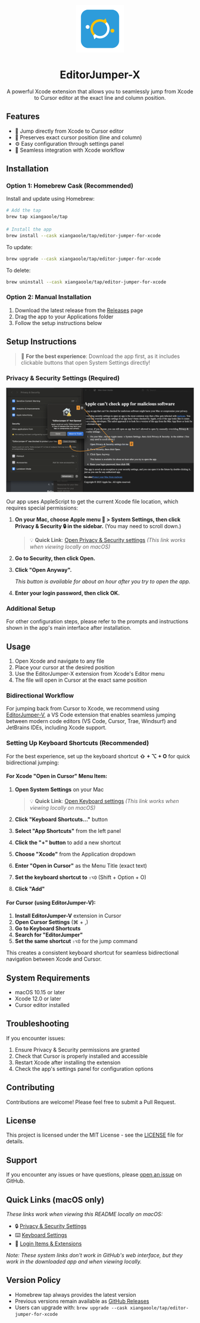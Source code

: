 <div align="center">
  <img src="doc/app-icon.png" alt="EditorJumper-X Icon" width="128" height="128">
  
  # EditorJumper-X
  
  A powerful Xcode extension that allows you to seamlessly jump from Xcode to Cursor editor at the exact line and column position.
</div>

## Features

- 🚀 Jump directly from Xcode to Cursor editor
- 📍 Preserves exact cursor position (line and column)
- ⚙️ Easy configuration through settings panel
- 🔄 Seamless integration with Xcode workflow

## Installation

### Option 1: Homebrew Cask (Recommended)

Install and update using Homebrew:

```bash
# Add the tap
brew tap xiangaoole/tap

# Install the app
brew install --cask xiangaoole/tap/editor-jumper-for-xcode
```

To update:

```bash
brew upgrade --cask xiangaoole/tap/editor-jumper-for-xcode
```

To delete:

```bash
brew uninstall --cask xiangaoole/tap/editor-jumper-for-xcode
```

### Option 2: Manual Installation

1. Download the latest release from the [Releases](https://github.com/xiangaoole/EditorJumper-X/releases) page
2. Drag the app to your Applications folder
3. Follow the setup instructions below

## Setup Instructions

> 📱 **For the best experience**: Download the app first, as it includes clickable buttons that open System Settings directly!

### Privacy & Security Settings (Required)

![Screenshot1](doc/Screenshot1.png)

Our app uses AppleScript to get the current Xcode file location, which requires special permissions:

1. **On your Mac, choose Apple menu 🍎 > System Settings, then click Privacy & Security 🔒 in the sidebar.** (You may need to scroll down.)

   > 💡 **Quick Link**: [Open Privacy & Security settings](x-apple.systempreferences:com.apple.preference.security) *(This link works when viewing locally on macOS)*

2. **Go to Security, then click Open.**

3. **Click "Open Anyway".**
   
   *This button is available for about an hour after you try to open the app.*

4. **Enter your login password, then click OK.**

### Additional Setup

For other configuration steps, please refer to the prompts and instructions shown in the app's main interface after installation.

## Usage

1. Open Xcode and navigate to any file
2. Place your cursor at the desired position
3. Use the EditorJumper-X extension from Xcode's Editor menu
4. The file will open in Cursor at the exact same position

### Bidirectional Workflow

For jumping back from Cursor to Xcode, we recommend using [EditorJumper-V](https://github.com/wanniwa/EditorJumper-V), a VS Code extension that enables seamless jumping between modern code editors (VS Code, Cursor, Trae, Windsurf) and JetBrains IDEs, including Xcode support.

### Setting Up Keyboard Shortcuts (Recommended)

For the best experience, set up the keyboard shortcut **⇧ + ⌥ + O** for quick bidirectional jumping:

#### For Xcode "Open in Cursor" Menu Item:

1. **Open System Settings** on your Mac
   
   > 💡 **Quick Link**: [Open Keyboard settings](x-apple.systempreferences:com.apple.preference.keyboard) *(This link works when viewing locally on macOS)*

2. **Click "Keyboard Shortcuts..."** button
3. **Select "App Shortcuts"** from the left panel
4. **Click the "+" button** to add a new shortcut
5. **Choose "Xcode"** from the Application dropdown
6. **Enter "Open in Cursor"** as the Menu Title (exact text)
7. **Set the keyboard shortcut to** `⇧⌥O` (Shift + Option + O)
8. **Click "Add"**

#### For Cursor (using EditorJumper-V):

1. **Install EditorJumper-V** extension in Cursor
2. **Open Cursor Settings** (⌘ + ,)
3. **Go to Keyboard Shortcuts**
4. **Search for "EditorJumper"**
5. **Set the same shortcut** `⇧⌥O` for the jump command

This creates a consistent keyboard shortcut for seamless bidirectional navigation between Xcode and Cursor.

## System Requirements

- macOS 10.15 or later
- Xcode 12.0 or later
- Cursor editor installed

## Troubleshooting

If you encounter issues:

1. Ensure Privacy & Security permissions are granted
2. Check that Cursor is properly installed and accessible
3. Restart Xcode after installing the extension
4. Check the app's settings panel for configuration options

## Contributing

Contributions are welcome! Please feel free to submit a Pull Request.

## License

This project is licensed under the MIT License - see the [LICENSE](LICENSE) file for details.

## Support

If you encounter any issues or have questions, please [open an issue](https://github.com/xiangaoole/EditorJumper-X/issues) on GitHub.

## Quick Links (macOS only)

*These links work when viewing this README locally on macOS:*

- 🔒 [Privacy & Security Settings](x-apple.systempreferences:com.apple.preference.security)
- ⌨️ [Keyboard Settings](x-apple.systempreferences:com.apple.preference.keyboard)
- 🔧 [Login Items & Extensions](x-apple.systempreferences:com.apple.LoginItems-Settings.extension)

*Note: These system links don't work in GitHub's web interface, but they work in the downloaded app and when viewing locally.*

## Version Policy

- Homebrew tap always provides the latest version
- Previous versions remain available as [GitHub Releases](https://github.com/xiangaoole/EditorJumper-X/releases)
- Users can upgrade with: `brew upgrade --cask xiangaoole/tap/editor-jumper-for-xcode` 